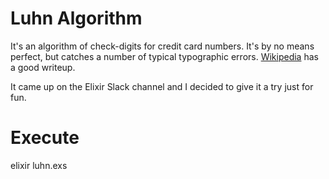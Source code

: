 # Luhn Algorithm

It's an algorithm of check-digits for credit card numbers. It's by no
means perfect, but catches a number of typical typographic errors.
[Wikipedia](https://en.wikipedia.org/wiki/Luhn_algorithm) has a good
writeup.

It came up on the Elixir Slack channel and I decided to give it a try
just for fun.

# Execute
elixir luhn.exs
